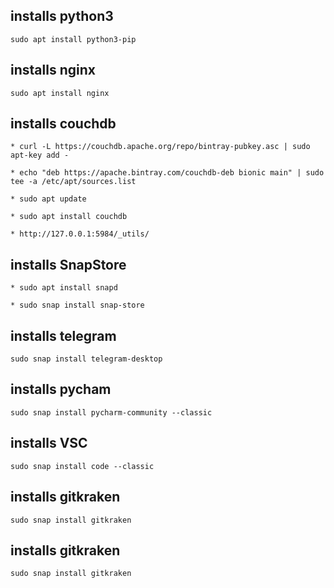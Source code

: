 ## installs python3
```
sudo apt install python3-pip
```

## installs nginx
```
sudo apt install nginx
```

## installs couchdb
```
* curl -L https://couchdb.apache.org/repo/bintray-pubkey.asc | sudo apt-key add -

* echo "deb https://apache.bintray.com/couchdb-deb bionic main" | sudo tee -a /etc/apt/sources.list

* sudo apt update

* sudo apt install couchdb

* http://127.0.0.1:5984/_utils/
```

## installs SnapStore
```
* sudo apt install snapd

* sudo snap install snap-store
```


## installs telegram
```
sudo snap install telegram-desktop
```

## installs pycham
```
sudo snap install pycharm-community --classic
```
## installs VSC
```
sudo snap install code --classic
```

## installs gitkraken
```
sudo snap install gitkraken
```
## installs gitkraken
```
sudo snap install gitkraken
```